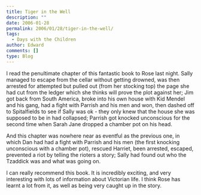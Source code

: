 ```yaml
---
title: Tiger in the Well
description: ""
date: 2006-01-28
permalink: 2006/01/28/tiger-in-the-well/
tags:
  - Days with the Children
author: Edward
comments: []
type: Blog
---
```


I read the penultimate chapter of this fantastic book to Rose last
night. Sally managed to escape from the cellar without getting drowned,
was then arrested for attempted but pulled out (from her stocking top)
the page she had cut from the ledger which she thinks will prove the
plot against her; Jim got back from South America, broke into his own
house with Kid Mendel and his gang, had a fight with Parrish and his men
and won, then dashed off to Spitalfields to see if Sally was ok - they
only knew that the house she was supposed to be in had collapsed;
Parrish got knocked unconscious for the second time when Sarah Jane
dropped a chamber pot on his head.

And this chapter was nowhere near as eventful as the previous one, in
which Dan had had a fight with Parrish and his men (the first knocking
unconscious with a chamber pot), rescued Harriet, been arrested,
escaped, prevented a riot by telling the rioters a story; Sally had
found out who the Tzaddick was and what was going on.

I can really recommend this book. It is incredibly exciting, and very
interesting with lots of information about Victorian life. I think Rose
has learnt a lot from it, as well as being very caught up in the story.

<div style="border: 0pt none ; margin: 2px 0px; padding: 0pt; background: #c3d9ff none repeat scroll 0% 50%; display: none; font-family: serif; font-style: normal; font-variant: normal; font-weight: normal; font-size: 100%; line-height: normal; font-size-adjust: none; font-stretch: normal; position: absolute; -moz-background-clip: -moz-initial; -moz-background-origin: -moz-initial; -moz-background-inline-policy: -moz-initial; text-align: left; text-indent: 0pt; text-transform: none; color: #000000; text-decoration: none; cursor: default; z-index: 2147483647" id="gtbspellmenu_0" markdown="1">
<span style="border: 0pt none ; margin: 0pt; padding: 0pt; background:
transparent none repeat scroll 0% 50%; font-family: serif; font-style:
normal; font-variant: normal; font-weight: normal; font-size: 90%;
line-height: normal; font-size-adjust: none; font-stretch: normal;
position: static; -moz-background-clip: -moz-initial;
-moz-background-origin: -moz-initial; -moz-background-inline-policy:
-moz-initial; text-align: left; text-indent: 0pt; text-transform: none;
color: #000000; text-decoration: none; cursor: default">(No
suggestions)</span>  
 <span id="gtbspellmenu_edit_0" style="border: 0pt none ; margin: 0pt;
padding: 0pt; background: transparent none repeat scroll 0% 50%;
font-family: serif; font-style: normal; font-variant: normal;
font-weight: normal; font-size: 90%; line-height: normal;
font-size-adjust: none; font-stretch: normal; position: static;
-moz-background-clip: -moz-initial; -moz-background-origin:
-moz-initial; -moz-background-inline-policy: -moz-initial; text-align:
left; text-indent: 0pt; text-transform: none; color: #000000;
text-decoration: none; cursor: pointer">Edit...</span>  
 <span id="gtbspellmenu_ignoreall_0" style="border: 0pt none ; margin:
0pt; padding: 0pt; background: transparent none repeat scroll 0% 50%;
font-family: serif; font-style: normal; font-variant: normal;
font-weight: normal; font-size: 90%; line-height: normal;
font-size-adjust: none; font-stretch: normal; position: static;
-moz-background-clip: -moz-initial; -moz-background-origin:
-moz-initial; -moz-background-inline-policy: -moz-initial; text-align:
left; text-indent: 0pt; text-transform: none; color: #000000;
text-decoration: none; cursor: pointer">Ignore all</span>  
 <span id="gtbspellmenu_dictadd_0" style="border: 0pt none ; margin:
0pt; padding: 0pt; background: transparent none repeat scroll 0% 50%;
font-family: serif; font-style: normal; font-variant: normal;
font-weight: normal; font-size: 90%; line-height: normal;
font-size-adjust: none; font-stretch: normal; position: static;
-moz-background-clip: -moz-initial; -moz-background-origin:
-moz-initial; -moz-background-inline-policy: -moz-initial; text-align:
left; text-indent: 0pt; text-transform: none; color: #000000;
text-decoration: none; cursor: pointer">Add to dictionary</span>
</div>

<div style="border: 0pt none ; margin: 2px 0px; padding: 0pt; background: #c3d9ff none repeat scroll 0% 50%; display: none; font-family: serif; font-style: normal; font-variant: normal; font-weight: normal; font-size: 100%; line-height: normal; font-size-adjust: none; font-stretch: normal; position: absolute; -moz-background-clip: -moz-initial; -moz-background-origin: -moz-initial; -moz-background-inline-policy: -moz-initial; text-align: left; text-indent: 0pt; text-transform: none; color: #000000; text-decoration: none; cursor: default; z-index: 2147483647" id="gtbspellmenu_1" markdown="1">
<span style="border: 0pt none ; margin: 0pt; padding: 0pt; background:
transparent none repeat scroll 0% 50%; font-family: serif; font-style:
normal; font-variant: normal; font-weight: normal; font-size: 90%;
line-height: normal; font-size-adjust: none; font-stretch: normal;
position: static; -moz-background-clip: -moz-initial;
-moz-background-origin: -moz-initial; -moz-background-inline-policy:
-moz-initial; text-align: left; text-indent: 0pt; text-transform: none;
color: #000000; text-decoration: none; cursor: pointer">OK</span>  
 <span style="border: 0pt none ; margin: 0pt; padding: 0pt; background:
transparent none repeat scroll 0% 50%; font-family: serif; font-style:
normal; font-variant: normal; font-weight: normal; font-size: 90%;
line-height: normal; font-size-adjust: none; font-stretch: normal;
position: static; -moz-background-clip: -moz-initial;
-moz-background-origin: -moz-initial; -moz-background-inline-policy:
-moz-initial; text-align: left; text-indent: 0pt; text-transform: none;
color: #000000; text-decoration: none; cursor: pointer">OJ</span>  
 <span style="border: 0pt none ; margin: 0pt; padding: 0pt; background:
transparent none repeat scroll 0% 50%; font-family: serif; font-style:
normal; font-variant: normal; font-weight: normal; font-size: 90%;
line-height: normal; font-size-adjust: none; font-stretch: normal;
position: static; -moz-background-clip: -moz-initial;
-moz-background-origin: -moz-initial; -moz-background-inline-policy:
-moz-initial; text-align: left; text-indent: 0pt; text-transform: none;
color: #000000; text-decoration: none; cursor: pointer">oak</span>  
 <span style="border: 0pt none ; margin: 0pt; padding: 0pt; background:
transparent none repeat scroll 0% 50%; font-family: serif; font-style:
normal; font-variant: normal; font-weight: normal; font-size: 90%;
line-height: normal; font-size-adjust: none; font-stretch: normal;
position: static; -moz-background-clip: -moz-initial;
-moz-background-origin: -moz-initial; -moz-background-inline-policy:
-moz-initial; text-align: left; text-indent: 0pt; text-transform: none;
color: #000000; text-decoration: none; cursor: pointer">oik</span>  
 <span style="border: 0pt none ; margin: 0pt; padding: 0pt; background:
transparent none repeat scroll 0% 50%; font-family: serif; font-style:
normal; font-variant: normal; font-weight: normal; font-size: 90%;
line-height: normal; font-size-adjust: none; font-stretch: normal;
position: static; -moz-background-clip: -moz-initial;
-moz-background-origin: -moz-initial; -moz-background-inline-policy:
-moz-initial; text-align: left; text-indent: 0pt; text-transform: none;
color: #000000; text-decoration: none; cursor: pointer">KO</span>  
 <span id="gtbspellmenu_edit_1" style="border: 0pt none ; margin: 0pt;
padding: 0pt; background: transparent none repeat scroll 0% 50%;
font-family: serif; font-style: normal; font-variant: normal;
font-weight: normal; font-size: 90%; line-height: normal;
font-size-adjust: none; font-stretch: normal; position: static;
-moz-background-clip: -moz-initial; -moz-background-origin:
-moz-initial; -moz-background-inline-policy: -moz-initial; text-align:
left; text-indent: 0pt; text-transform: none; color: #000000;
text-decoration: none; cursor: pointer">Edit...</span>  
 <span id="gtbspellmenu_ignoreall_1" style="border: 0pt none ; margin:
0pt; padding: 0pt; background: transparent none repeat scroll 0% 50%;
font-family: serif; font-style: normal; font-variant: normal;
font-weight: normal; font-size: 90%; line-height: normal;
font-size-adjust: none; font-stretch: normal; position: static;
-moz-background-clip: -moz-initial; -moz-background-origin:
-moz-initial; -moz-background-inline-policy: -moz-initial; text-align:
left; text-indent: 0pt; text-transform: none; color: #000000;
text-decoration: none; cursor: pointer">Ignore all</span>  
 <span id="gtbspellmenu_dictadd_1" style="border: 0pt none ; margin:
0pt; padding: 0pt; background: transparent none repeat scroll 0% 50%;
font-family: serif; font-style: normal; font-variant: normal;
font-weight: normal; font-size: 90%; line-height: normal;
font-size-adjust: none; font-stretch: normal; position: static;
-moz-background-clip: -moz-initial; -moz-background-origin:
-moz-initial; -moz-background-inline-policy: -moz-initial; text-align:
left; text-indent: 0pt; text-transform: none; color: #000000;
text-decoration: none; cursor: pointer">Add to dictionary</span>
</div>

<div style="border: 0pt none ; margin: 2px 0px; padding: 0pt; background: #c3d9ff none repeat scroll 0% 50%; display: none; font-family: serif; font-style: normal; font-variant: normal; font-weight: normal; font-size: 100%; line-height: normal; font-size-adjust: none; font-stretch: normal; position: absolute; -moz-background-clip: -moz-initial; -moz-background-origin: -moz-initial; -moz-background-inline-policy: -moz-initial; text-align: left; text-indent: 0pt; text-transform: none; color: #000000; text-decoration: none; cursor: default; z-index: 2147483647" id="gtbspellmenu_2" markdown="1">
<span style="border: 0pt none ; margin: 0pt; padding: 0pt; background:
transparent none repeat scroll 0% 50%; font-family: serif; font-style:
normal; font-variant: normal; font-weight: normal; font-size: 90%;
line-height: normal; font-size-adjust: none; font-stretch: normal;
position: static; -moz-background-clip: -moz-initial;
-moz-background-origin: -moz-initial; -moz-background-inline-policy:
-moz-initial; text-align: left; text-indent: 0pt; text-transform: none;
color: #000000; text-decoration: none; cursor: pointer">headband</span> 

 <span style="border: 0pt none ; margin: 0pt; padding: 0pt; background:
transparent none repeat scroll 0% 50%; font-family: serif; font-style:
normal; font-variant: normal; font-weight: normal; font-size: 90%;
line-height: normal; font-size-adjust: none; font-stretch: normal;
position: static; -moz-background-clip: -moz-initial;
-moz-background-origin: -moz-initial; -moz-background-inline-policy:
-moz-initial; text-align: left; text-indent: 0pt; text-transform: none;
color: #000000; text-decoration: none; cursor: pointer">headland</span> 

 <span style="border: 0pt none ; margin: 0pt; padding: 0pt; background:
transparent none repeat scroll 0% 50%; font-family: serif; font-style:
normal; font-variant: normal; font-weight: normal; font-size: 90%;
line-height: normal; font-size-adjust: none; font-stretch: normal;
position: static; -moz-background-clip: -moz-initial;
-moz-background-origin: -moz-initial; -moz-background-inline-policy:
-moz-initial; text-align: left; text-indent: 0pt; text-transform: none;
color: #000000; text-decoration: none; cursor: pointer">headwind</span> 

 <span style="border: 0pt none ; margin: 0pt; padding: 0pt; background:
transparent none repeat scroll 0% 50%; font-family: serif; font-style:
normal; font-variant: normal; font-weight: normal; font-size: 90%;
line-height: normal; font-size-adjust: none; font-stretch: normal;
position: static; -moz-background-clip: -moz-initial;
-moz-background-origin: -moz-initial; -moz-background-inline-policy:
-moz-initial; text-align: left; text-indent: 0pt; text-transform: none;
color: #000000; text-decoration: none; cursor: pointer">headed</span>  
 <span style="border: 0pt none ; margin: 0pt; padding: 0pt; background:
transparent none repeat scroll 0% 50%; font-family: serif; font-style:
normal; font-variant: normal; font-weight: normal; font-size: 90%;
line-height: normal; font-size-adjust: none; font-stretch: normal;
position: static; -moz-background-clip: -moz-initial;
-moz-background-origin: -moz-initial; -moz-background-inline-policy:
-moz-initial; text-align: left; text-indent: 0pt; text-transform: none;
color: #000000; text-decoration: none; cursor: pointer">headlined</span>

 <span id="gtbspellmenu_edit_2" style="border: 0pt none ; margin: 0pt;
padding: 0pt; background: transparent none repeat scroll 0% 50%;
font-family: serif; font-style: normal; font-variant: normal;
font-weight: normal; font-size: 90%; line-height: normal;
font-size-adjust: none; font-stretch: normal; position: static;
-moz-background-clip: -moz-initial; -moz-background-origin:
-moz-initial; -moz-background-inline-policy: -moz-initial; text-align:
left; text-indent: 0pt; text-transform: none; color: #000000;
text-decoration: none; cursor: pointer">Edit...</span>  
 <span id="gtbspellmenu_ignoreall_2" style="border: 0pt none ; margin:
0pt; padding: 0pt; background: transparent none repeat scroll 0% 50%;
font-family: serif; font-style: normal; font-variant: normal;
font-weight: normal; font-size: 90%; line-height: normal;
font-size-adjust: none; font-stretch: normal; position: static;
-moz-background-clip: -moz-initial; -moz-background-origin:
-moz-initial; -moz-background-inline-policy: -moz-initial; text-align:
left; text-indent: 0pt; text-transform: none; color: #000000;
text-decoration: none; cursor: pointer">Ignore all</span>  
 <span id="gtbspellmenu_dictadd_2" style="border: 0pt none ; margin:
0pt; padding: 0pt; background: transparent none repeat scroll 0% 50%;
font-family: serif; font-style: normal; font-variant: normal;
font-weight: normal; font-size: 90%; line-height: normal;
font-size-adjust: none; font-stretch: normal; position: static;
-moz-background-clip: -moz-initial; -moz-background-origin:
-moz-initial; -moz-background-inline-policy: -moz-initial; text-align:
left; text-indent: 0pt; text-transform: none; color: #000000;
text-decoration: none; cursor: pointer">Add to dictionary</span>
</div>

<div style="border: 0pt none ; margin: 2px 0px; padding: 0pt; background: #c3d9ff none repeat scroll 0% 50%; display: none; font-family: serif; font-style: normal; font-variant: normal; font-weight: normal; font-size: 100%; line-height: normal; font-size-adjust: none; font-stretch: normal; position: absolute; -moz-background-clip: -moz-initial; -moz-background-origin: -moz-initial; -moz-background-inline-policy: -moz-initial; text-align: left; text-indent: 0pt; text-transform: none; color: #000000; text-decoration: none; cursor: default; z-index: 2147483647" id="gtbspellmenu_3" markdown="1">
<span style="border: 0pt none ; margin: 0pt; padding: 0pt; background:
transparent none repeat scroll 0% 50%; font-family: serif; font-style:
normal; font-variant: normal; font-weight: normal; font-size: 90%;
line-height: normal; font-size-adjust: none; font-stretch: normal;
position: static; -moz-background-clip: -moz-initial;
-moz-background-origin: -moz-initial; -moz-background-inline-policy:
-moz-initial; text-align: left; text-indent: 0pt; text-transform: none;
color: #000000; text-decoration: none; cursor: pointer">Triadic</span>  
 <span style="border: 0pt none ; margin: 0pt; padding: 0pt; background:
transparent none repeat scroll 0% 50%; font-family: serif; font-style:
normal; font-variant: normal; font-weight: normal; font-size: 90%;
line-height: normal; font-size-adjust: none; font-stretch: normal;
position: static; -moz-background-clip: -moz-initial;
-moz-background-origin: -moz-initial; -moz-background-inline-policy:
-moz-initial; text-align: left; text-indent: 0pt; text-transform: none;
color: #000000; text-decoration: none; cursor: pointer">Yardstick</span>

 <span style="border: 0pt none ; margin: 0pt; padding: 0pt; background:
transparent none repeat scroll 0% 50%; font-family: serif; font-style:
normal; font-variant: normal; font-weight: normal; font-size: 90%;
line-height: normal; font-size-adjust: none; font-stretch: normal;
position: static; -moz-background-clip: -moz-initial;
-moz-background-origin: -moz-initial; -moz-background-inline-policy:
-moz-initial; text-align: left; text-indent: 0pt; text-transform: none;
color: #000000; text-decoration: none; cursor: pointer">Dyadic</span>  
 <span style="border: 0pt none ; margin: 0pt; padding: 0pt; background:
transparent none repeat scroll 0% 50%; font-family: serif; font-style:
normal; font-variant: normal; font-weight: normal; font-size: 90%;
line-height: normal; font-size-adjust: none; font-stretch: normal;
position: static; -moz-background-clip: -moz-initial;
-moz-background-origin: -moz-initial; -moz-background-inline-policy:
-moz-initial; text-align: left; text-indent: 0pt; text-transform: none;
color: #000000; text-decoration: none; cursor: pointer">Tactic</span>  
 <span style="border: 0pt none ; margin: 0pt; padding: 0pt; background:
transparent none repeat scroll 0% 50%; font-family: serif; font-style:
normal; font-variant: normal; font-weight: normal; font-size: 90%;
line-height: normal; font-size-adjust: none; font-stretch: normal;
position: static; -moz-background-clip: -moz-initial;
-moz-background-origin: -moz-initial; -moz-background-inline-policy:
-moz-initial; text-align: left; text-indent: 0pt; text-transform: none;
color: #000000; text-decoration: none; cursor: pointer">Tussock</span>  
 <span id="gtbspellmenu_edit_3" style="border: 0pt none ; margin: 0pt;
padding: 0pt; background: transparent none repeat scroll 0% 50%;
font-family: serif; font-style: normal; font-variant: normal;
font-weight: normal; font-size: 90%; line-height: normal;
font-size-adjust: none; font-stretch: normal; position: static;
-moz-background-clip: -moz-initial; -moz-background-origin:
-moz-initial; -moz-background-inline-policy: -moz-initial; text-align:
left; text-indent: 0pt; text-transform: none; color: #000000;
text-decoration: none; cursor: pointer">Edit...</span>  
 <span id="gtbspellmenu_ignoreall_3" style="border: 0pt none ; margin:
0pt; padding: 0pt; background: transparent none repeat scroll 0% 50%;
font-family: serif; font-style: normal; font-variant: normal;
font-weight: normal; font-size: 90%; line-height: normal;
font-size-adjust: none; font-stretch: normal; position: static;
-moz-background-clip: -moz-initial; -moz-background-origin:
-moz-initial; -moz-background-inline-policy: -moz-initial; text-align:
left; text-indent: 0pt; text-transform: none; color: #000000;
text-decoration: none; cursor: pointer">Ignore all</span>  
 <span id="gtbspellmenu_dictadd_3" style="border: 0pt none ; margin:
0pt; padding: 0pt; background: transparent none repeat scroll 0% 50%;
font-family: serif; font-style: normal; font-variant: normal;
font-weight: normal; font-size: 90%; line-height: normal;
font-size-adjust: none; font-stretch: normal; position: static;
-moz-background-clip: -moz-initial; -moz-background-origin:
-moz-initial; -moz-background-inline-policy: -moz-initial; text-align:
left; text-indent: 0pt; text-transform: none; color: #000000;
text-decoration: none; cursor: pointer">Add to dictionary</span>
</div>

<div style="border: 0pt none ; margin: 2px 0px; padding: 0pt; background: #c3d9ff none repeat scroll 0% 50%; display: none; font-family: serif; font-style: normal; font-variant: normal; font-weight: normal; font-size: 100%; line-height: normal; font-size-adjust: none; font-stretch: normal; position: absolute; -moz-background-clip: -moz-initial; -moz-background-origin: -moz-initial; -moz-background-inline-policy: -moz-initial; text-align: left; text-indent: 0pt; text-transform: none; color: #000000; text-decoration: none; cursor: default; z-index: 2147483647" id="gtbspellmenu_4" markdown="1">
<span style="border: 0pt none ; margin: 0pt; padding: 0pt; background:
transparent none repeat scroll 0% 50%; font-family: serif; font-style:
normal; font-variant: normal; font-weight: normal; font-size: 90%;
line-height: normal; font-size-adjust: none; font-stretch: normal;
position: static; -moz-background-clip: -moz-initial;
-moz-background-origin: -moz-initial; -moz-background-inline-policy:
-moz-initial; text-align: left; text-indent: 0pt; text-transform: none;
color: #000000; text-decoration: none; cursor: pointer">Ono</span>  
 <span style="border: 0pt none ; margin: 0pt; padding: 0pt; background:
transparent none repeat scroll 0% 50%; font-family: serif; font-style:
normal; font-variant: normal; font-weight: normal; font-size: 90%;
line-height: normal; font-size-adjust: none; font-stretch: normal;
position: static; -moz-background-clip: -moz-initial;
-moz-background-origin: -moz-initial; -moz-background-inline-policy:
-moz-initial; text-align: left; text-indent: 0pt; text-transform: none;
color: #000000; text-decoration: none; cursor: pointer">ON</span>  
 <span style="border: 0pt none ; margin: 0pt; padding: 0pt; background:
transparent none repeat scroll 0% 50%; font-family: serif; font-style:
normal; font-variant: normal; font-weight: normal; font-size: 90%;
line-height: normal; font-size-adjust: none; font-stretch: normal;
position: static; -moz-background-clip: -moz-initial;
-moz-background-origin: -moz-initial; -moz-background-inline-policy:
-moz-initial; text-align: left; text-indent: 0pt; text-transform: none;
color: #000000; text-decoration: none; cursor: pointer">on</span>  
 <span style="border: 0pt none ; margin: 0pt; padding: 0pt; background:
transparent none repeat scroll 0% 50%; font-family: serif; font-style:
normal; font-variant: normal; font-weight: normal; font-size: 90%;
line-height: normal; font-size-adjust: none; font-stretch: normal;
position: static; -moz-background-clip: -moz-initial;
-moz-background-origin: -moz-initial; -moz-background-inline-policy:
-moz-initial; text-align: left; text-indent: 0pt; text-transform: none;
color: #000000; text-decoration: none; cursor: pointer">obi</span>  
 <span style="border: 0pt none ; margin: 0pt; padding: 0pt; background:
transparent none repeat scroll 0% 50%; font-family: serif; font-style:
normal; font-variant: normal; font-weight: normal; font-size: 90%;
line-height: normal; font-size-adjust: none; font-stretch: normal;
position: static; -moz-background-clip: -moz-initial;
-moz-background-origin: -moz-initial; -moz-background-inline-policy:
-moz-initial; text-align: left; text-indent: 0pt; text-transform: none;
color: #000000; text-decoration: none; cursor: pointer">Ni</span>  
 <span id="gtbspellmenu_edit_4" style="border: 0pt none ; margin: 0pt;
padding: 0pt; background: transparent none repeat scroll 0% 50%;
font-family: serif; font-style: normal; font-variant: normal;
font-weight: normal; font-size: 90%; line-height: normal;
font-size-adjust: none; font-stretch: normal; position: static;
-moz-background-clip: -moz-initial; -moz-background-origin:
-moz-initial; -moz-background-inline-policy: -moz-initial; text-align:
left; text-indent: 0pt; text-transform: none; color: #000000;
text-decoration: none; cursor: pointer">Edit...</span>  
 <span id="gtbspellmenu_ignoreall_4" style="border: 0pt none ; margin:
0pt; padding: 0pt; background: transparent none repeat scroll 0% 50%;
font-family: serif; font-style: normal; font-variant: normal;
font-weight: normal; font-size: 90%; line-height: normal;
font-size-adjust: none; font-stretch: normal; position: static;
-moz-background-clip: -moz-initial; -moz-background-origin:
-moz-initial; -moz-background-inline-policy: -moz-initial; text-align:
left; text-indent: 0pt; text-transform: none; color: #000000;
text-decoration: none; cursor: pointer">Ignore all</span>  
 <span id="gtbspellmenu_dictadd_4" style="border: 0pt none ; margin:
0pt; padding: 0pt; background: transparent none repeat scroll 0% 50%;
font-family: serif; font-style: normal; font-variant: normal;
font-weight: normal; font-size: 90%; line-height: normal;
font-size-adjust: none; font-stretch: normal; position: static;
-moz-background-clip: -moz-initial; -moz-background-origin:
-moz-initial; -moz-background-inline-policy: -moz-initial; text-align:
left; text-indent: 0pt; text-transform: none; color: #000000;
text-decoration: none; cursor: pointer">Add to dictionary</span>
</div>

